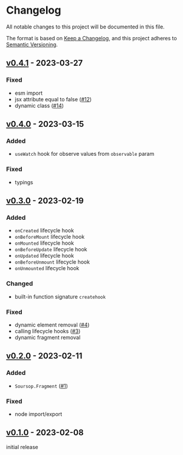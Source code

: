 # Changelog

All notable changes to this project will be documented in this file.

The format is based on [Keep a Changelog](https://keepachangelog.com/en/1.0.0/),
and this project adheres to [Semantic Versioning](https://semver.org/spec/v2.0.0.html).

## [v0.4.1](https://github.com/natanfeitosa/soursop/compare/v0.4.0...v0.4.1) - 2023-03-27

### Fixed

- esm import
- jsx attribute equal to false ([#12](https://github.com/natanfeitosa/soursop/issues/12))
- dynamic class ([#14](https://github.com/natanfeitosa/soursop/issues/14))

## [v0.4.0](https://github.com/natanfeitosa/soursop/compare/v0.3.0...v0.4.0) - 2023-03-15

### Added

- `useWatch` hook for observe values from `observable` param

### Fixed

- typings

## [v0.3.0](https://github.com/natanfeitosa/soursop/compare/v0.2.0...v0.3.0) - 2023-02-19

### Added

- `onCreated` lifecycle hook
- `onBeforeMount` lifecycle hook
- `onMounted` lifecycle hook
- `onBeforeUpdate` lifecycle hook
- `onUpdated` lifecycle hook
- `onBeforeUnmount` lifecycle hook
- `onUnmounted` lifecycle hook

### Changed

- built-in function signature `createhook`

### Fixed

- dynamic element removal ([#4](https://github.com/natanfeitosa/soursop/issues/4))
- calling lifecycle hooks ([#3](https://github.com/natanfeitosa/soursop/issues/3))
- dynamic fragment removal

## [v0.2.0](https://github.com/natanfeitosa/soursop/compare/v0.1.0...v0.2.0) - 2023-02-11

### Added

- `Soursop.Fragment` ([#1](https://github.com/natanfeitosa/soursop/issues/1))

### Fixed

- node import/export

## [v0.1.0](https://github.com/natanfeitosa/soursop/releases/tag/v0.1.0) - 2023-02-08

initial release
